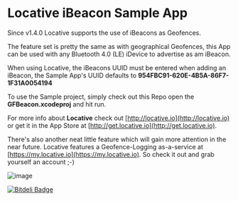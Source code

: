 # Locative iBeacon Sample App

Since v1.4.0 Locative supports the use of iBeacons as Geofences.

The feature set is pretty the same as with geographical Geofences, this App can be used with any Bluetooth 4.0 (LE) iDevice to advertise as am iBeacon.

When using Locative, the iBeacons UUID must be entered when adding an iBeacon, the Sample App's UUID defaults to **954FBC91-620E-4B5A-86F7-1F31A0054194**

To use the Sample project, simply check out this Repo open the **GFBeacon.xcodeproj** and hit run.

For more info about **Locative** check out [http://locative.io](http://locative.io) or get it in the App Store at [http://get.locative.io](http://get.locative.io).

There's also another neat little feature which will gain more attention in the near future. Locative features a Geofence-Logging as-a-service at [https://my.locative.io](https://my.locative.io). So check it out and grab yourself an account ;-)

![image](https://raw.github.com/kimar/GFBeacon/master/Assets/Screenshot.png)

[![Bitdeli Badge](https://d2weczhvl823v0.cloudfront.net/LocativeHQ/ibeacon-sample-app/trend.png)](https://bitdeli.com/free "Bitdeli Badge")
